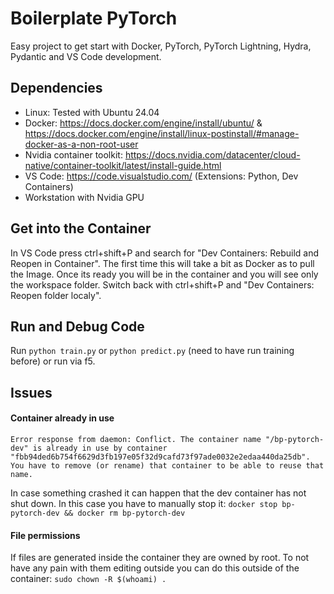 # Boilerplate PyTorch

Easy project to get start with Docker, PyTorch, PyTorch Lightning, Hydra, Pydantic and VS Code development.

## Dependencies
- Linux: Tested with Ubuntu 24.04
- Docker: https://docs.docker.com/engine/install/ubuntu/ & https://docs.docker.com/engine/install/linux-postinstall/#manage-docker-as-a-non-root-user
- Nvidia container toolkit: https://docs.nvidia.com/datacenter/cloud-native/container-toolkit/latest/install-guide.html
- VS Code: https://code.visualstudio.com/ (Extensions: Python, Dev Containers)
- Workstation with Nvidia GPU

## Get into the Container
In VS Code press ctrl+shift+P and search for "Dev Containers: Rebuild and Reopen in Container". The first time this will take a bit as Docker as to pull the Image. Once its ready you will be in the container and you will see only the workspace folder. Switch back with ctrl+shift+P and "Dev Containers: Reopen folder localy".

## Run and Debug Code
Run `python train.py` or `python predict.py` (need to have run training before) or run via f5.

## Issues
#### Container already in use
```
Error response from daemon: Conflict. The container name "/bp-pytorch-dev" is already in use by container "fbb94ded6b754f6629d3fb197e05f32d9cafd73f97ade0032e2edaa440da25db". You have to remove (or rename) that container to be able to reuse that name.
```
In case something crashed it can happen that the dev container has not shut down. In this case you have to manually stop it: `docker stop bp-pytorch-dev && docker rm bp-pytorch-dev`

#### File permissions
If files are generated inside the container they are owned by root. To not have any pain with them editing outside you can do this outside of the container:
`sudo chown -R $(whoami) .`
